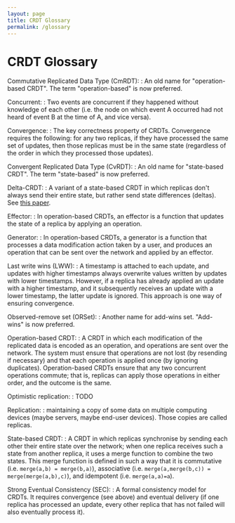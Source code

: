 ```yaml
---
layout: page
title: CRDT Glossary
permalink: /glossary
---
```


# CRDT Glossary

Commutative Replicated Data Type (CmRDT):
: An old name for "operation-based CRDT". The term "operation-based" is now preferred.

Concurrent:
: Two events are concurrent if they happened without knowledge of each other
  (i.e. the node on which event A occurred had not heard of event B at the time
  of A, and vice versa).

Convergence:
: The key correctness property of CRDTs. Convergence requires the following: for
  any two replicas, if they have processed the same set of updates, then those
  replicas must be in the same state (regardless of the order in which they
  processed those updates).

Convergent Replicated Data Type (CvRDT):
: An old name for "state-based CRDT". The term "state-based" is now preferred.

Delta-CRDT:
: A variant of a state-based CRDT in which replicas don't always send their
  entire state, but rather send state differences (deltas). See
  [this paper](https://arxiv.org/abs/1603.01529).

Effector:
: In operation-based CRDTs, an effector is a function that updates the state of
  a replica by applying an operation.

Generator:
: In operation-based CRDTs, a generator is a function that processes a data
  modification action taken by a user, and produces an operation that can be
  sent over the network and applied by an effector.

Last write wins (LWW):
: A timestamp is attached to each update, and updates with higher timestamps
  always overwrite values written by updates with lower timestamps. However, if
  a replica has already applied an update with a higher timestamp, and it
  subsequently receives an update with a lower timestamp, the latter update is
  ignored. This approach is one way of ensuring convergence.

Observed-remove set (ORSet):
: Another name for add-wins set. "Add-wins" is now preferred.

Operation-based CRDT:
: A CRDT in which each modification of the replicated data is encoded as an
  operation, and operations are sent over the network. The system must ensure
  that operations are not lost (by resending if necessary) and that each
  operation is applied once (by ignoring duplicates). Operation-based CRDTs
  ensure that any two concurrent operations commute; that is, replicas can apply
  those operations in either order, and the outcome is the same.

Optimistic replication:
: TODO

Replication:
: maintaining a copy of some data on multiple computing devices (maybe servers,
  maybe end-user devices). Those copies are called replicas.

State-based CRDT:
: A CRDT in which replicas synchronise by sending each other their entire state
  over the network; when one replica receives such a state from another replica,
  it uses a merge function to combine the two states. This merge function is
  defined in such a way that it is commutative (i.e. `merge(a,b) = merge(b,a)`),
  associative (i.e. `merge(a,merge(b,c)) = merge(merge(a,b),c)`), and idempotent
  (i.e. `merge(a,a)=a`).

Strong Eventual Consistency (SEC):
: A formal consistency model for CRDTs. It requires convergence (see above) and
  eventual delivery (if one replica has processed an update, every other replica
  that has not failed will also eventually process it).
